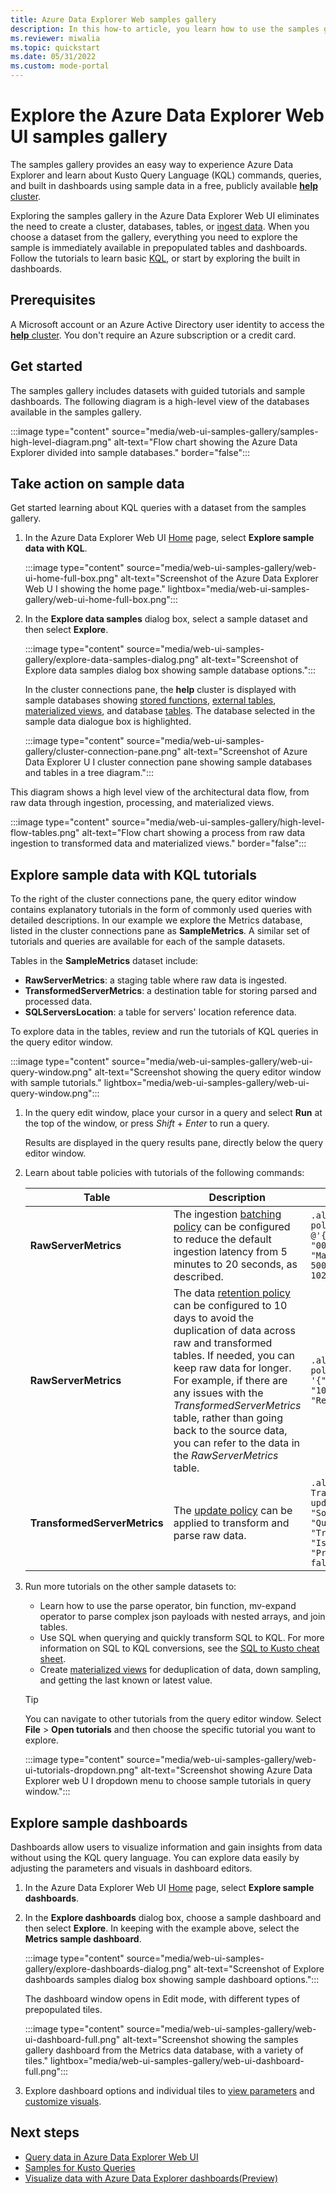 ```yaml
---
title: Azure Data Explorer Web samples gallery
description: In this how-to article, you learn how to use the samples gallery in Azure Data Explorer Web UI.
ms.reviewer: miwalia
ms.topic: quickstart
ms.date: 05/31/2022
ms.custom: mode-portal
---
```

# Explore the Azure Data Explorer Web UI samples gallery

The samples gallery provides an easy way to experience Azure Data Explorer and learn about Kusto Query Language (KQL) commands, queries, and built in dashboards using sample data in a free, publicly available [**help** cluster](https://dataexplorer.azure.com/clusters/help).

Exploring the samples gallery in the Azure Data Explorer Web UI eliminates the need to create a cluster, databases, tables, or [ingest data](./ingest-data-overview.md). When you choose a dataset from the gallery, everything you need to explore the sample is immediately available in prepopulated tables and dashboards. Follow the tutorials to learn basic [KQL](write-queries.md), or start by exploring the built in dashboards.

## Prerequisites

A Microsoft account or an Azure Active Directory user identity to access the [**help** cluster](https://dataexplorer.azure.com/clusters/help). You don't require an Azure subscription or a credit card.

## Get started

The samples gallery includes datasets with guided tutorials and sample dashboards. The following diagram is a high-level view of the databases available in the samples gallery.

:::image type="content" source="media/web-ui-samples-gallery/samples-high-level-diagram.png" alt-text="Flow chart showing the Azure Data Explorer divided into sample databases." border="false":::

## Take action on sample data

Get started learning about KQL queries with a dataset from the samples gallery.

1. In the Azure Data Explorer Web UI [Home](https://dataexplorer.azure.com/home) page, select **Explore sample data with KQL**.

    :::image type="content" source="media/web-ui-samples-gallery/web-ui-home-full-box.png" alt-text="Screenshot of the Azure Data Explorer Web U I showing the home page." lightbox="media/web-ui-samples-gallery/web-ui-home-full-box.png":::

1. In the **Explore data samples** dialog box, select a sample dataset and then select **Explore**.

    :::image type="content" source="media/web-ui-samples-gallery/explore-data-samples-dialog.png" alt-text="Screenshot of Explore data samples dialog box showing sample database options.":::

    In the cluster connections pane, the **help** cluster is displayed with sample databases showing [stored functions](kusto/query/schema-entities/stored-functions.md), [external tables](kusto/query/schema-entities/externaltables.md), [materialized views](kusto/management/materialized-views/materialized-view-overview.md), and database [tables](kusto/query/schema-entities/tables.md). The database selected in the sample data dialogue box is highlighted.

    :::image type="content" source="media/web-ui-samples-gallery/cluster-connection-pane.png" alt-text="Screenshot of Azure Data Explorer U I cluster connection pane showing sample databases and tables in a tree diagram.":::

This diagram shows a high level view of the architectural data flow, from raw data through ingestion, processing, and materialized views.

:::image type="content" source="media/web-ui-samples-gallery/high-level-flow-tables.png" alt-text="Flow chart showing a process from raw data ingestion to transformed data and materialized views." border="false":::

## Explore sample data with KQL tutorials

To the right of the cluster connections pane, the query editor window contains explanatory tutorials in the form of commonly used queries with detailed descriptions. In our example we explore the Metrics database, listed in the cluster connections pane as **SampleMetrics**. A similar set of tutorials and queries are available for each of the sample datasets.

Tables in the **SampleMetrics** dataset include:

- **RawServerMetrics**: a staging table where raw data is ingested.
- **TransformedServerMetrics**: a destination table for storing parsed and processed data.
- **SQLServersLocation**: a table for servers' location reference data.

To explore data in the tables, review and run the tutorials of KQL queries in the query editor window.

:::image type="content" source="media/web-ui-samples-gallery/web-ui-query-window.png" alt-text="Screenshot showing the query editor window with sample tutorials." lightbox="media/web-ui-samples-gallery/web-ui-query-window.png":::

1. In the query edit window, place your cursor in a query and select **Run** at the top of the window, or press *Shift* + *Enter* to run a query.

    Results are displayed in the query results pane, directly below the query editor window.

1. Learn about table policies with tutorials of the following commands:

    | Table | Description | Command |
    |--|--|--|
    | **RawServerMetrics** | The ingestion [batching policy](kusto/management/batchingpolicy.md) can be configured to reduce the default ingestion latency from 5 minutes to 20 seconds, as described. | `.alter table RawServerMetrics policy ingestionbatching @'{"MaximumBatchingTimeSpan": "00:00:20", "MaximumNumberOfItems": 500,"MaximumRawDataSizeMB": 1024}'` |
    | **RawServerMetrics** | The data [retention policy](kusto/management/retentionpolicy.md) can be configured to 10 days to avoid the duplication of data across raw and transformed tables. If needed, you can keep raw data for longer. For example, if there are any issues with the *TransformedServerMetrics* table, rather than going back to the source data, you can refer to the data in the *RawServerMetrics* table. | `.alter table RawServerMetrics policy retention '{"SoftDeletePeriod": "10.00:00:00", "Recoverability": "Enabled"}'` |
    | **TransformedServerMetrics** | The [update policy](kusto/management/updatepolicy.md) can be applied to transform and parse raw data. | `.alter table TransformedServerMetrics policy update @'[{"IsEnabled": true, "Source": "RawServerMetrics", "Query": "Transform_RawServerMetrics()", "IsTransactional": true, "PropagateIngestionProperties": false}]'` |

1. Run more tutorials on the other sample datasets to:
    - Learn how to use the parse operator, bin function, mv-expand operator to parse complex json payloads with nested arrays, and join tables.
    - Use SQL when querying and quickly transform SQL to KQL. For more information on SQL to KQL conversions, see the [SQL to Kusto cheat sheet](kusto/query/sqlcheatsheet.md).
    - Create [materialized views](kusto/management/materialized-views/materialized-view-overview.md) for deduplication of data, down sampling, and getting the last known or latest value.

    > [!TIP]
    > You can navigate to other tutorials from the query editor window. Select **File** > **Open tutorials** and then choose the specific tutorial you want to explore.
    >
    > :::image type="content" source="media/web-ui-samples-gallery/web-ui-tutorials-dropdown.png" alt-text="Screenshot showing Azure Data Explorer web U I dropdown menu to choose sample tutorials in query window.":::

## Explore sample dashboards

Dashboards allow users to visualize information and gain insights from data without using the KQL query language. You can explore data easily by adjusting the parameters and visuals in dashboard editors.

1. In the Azure Data Explorer Web UI [Home](https://dataexplorer.azure.com/home) page, select **Explore sample dashboards**.

1. In the **Explore dashboards** dialog box, choose a sample dashboard and then select **Explore**. In keeping with the example above, select the **Metrics sample dashboard**.

    :::image type="content" source="media/web-ui-samples-gallery/explore-dashboards-dialog.png" alt-text="Screenshot of Explore dashboards samples dialog box showing sample dashboard options.":::

    The dashboard window opens in Edit mode, with different types of prepopulated tiles.

    :::image type="content" source="media/web-ui-samples-gallery/web-ui-dashboard-full.png" alt-text="Screenshot showing the samples gallery dashboard from the Metrics data database, with a variety of tiles." lightbox="media/web-ui-samples-gallery/web-ui-dashboard-full.png":::

1. Explore dashboard options and individual tiles to [view parameters](dashboard-parameters.md#view-parameters-list) and [customize visuals](dashboard-customize-visuals.md#customize-visuals).

## Next steps

- [Query data in Azure Data Explorer Web UI](web-query-data.md#run-queries)
- [Samples for Kusto Queries](kusto/query/samples.md)
- [Visualize data with Azure Data Explorer dashboards(Preview)](azure-data-explorer-dashboards.md)